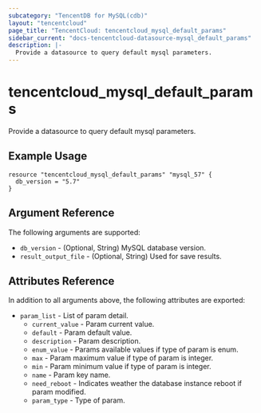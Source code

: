 ```yaml
---
subcategory: "TencentDB for MySQL(cdb)"
layout: "tencentcloud"
page_title: "TencentCloud: tencentcloud_mysql_default_params"
sidebar_current: "docs-tencentcloud-datasource-mysql_default_params"
description: |-
  Provide a datasource to query default mysql parameters.
---
```


# tencentcloud_mysql_default_params

Provide a datasource to query default mysql parameters.

## Example Usage

```hcl
resource "tencentcloud_mysql_default_params" "mysql_57" {
  db_version = "5.7"
}
```

## Argument Reference

The following arguments are supported:

* `db_version` - (Optional, String) MySQL database version.
* `result_output_file` - (Optional, String) Used for save results.

## Attributes Reference

In addition to all arguments above, the following attributes are exported:

* `param_list` - List of param detail.
  * `current_value` - Param current value.
  * `default` - Param default value.
  * `description` - Param description.
  * `enum_value` - Params available values if type of param is enum.
  * `max` - Param maximum value if type of param is integer.
  * `min` - Param minimum value if type of param is integer.
  * `name` - Param key name.
  * `need_reboot` - Indicates weather the database instance reboot if param modified.
  * `param_type` - Type of param.


